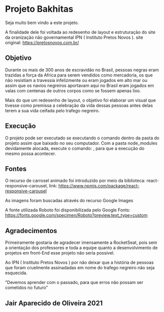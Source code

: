# Projeto Bakhitas
Seja muito bem vindo a este projeto.

A finalidade dele foi voltada ao redesenho de layout e estruturação do site da oranização não governamental IPN ( Instituto Pretos Novos ). site original: https://pretosnovos.com.br/

## Objetivo
Durante os mais de 300 anos de escravidão no Brasil, pessoas negras eram trazidas a força da Africa para serem vendidos como mercadoria, os que não resistiam a travessia infelizmente ou eram jogados em alto mar ou assim que os navios negreiros aportavam aqui no Brasil eram jogados em valas com centenas de outros corpos como se fossem apenas lixo.

Mais do que um redesenho de layout, o objetivo foi elaborar um visual que tivesse como premissa a celebração da vida dessas pessoas antes delas terem a sua vida ceifada pelo trafego negreiro.

## Execução
O projeto pode ser executado se executando o comando dentro da pasta do projeto assim que baixado no seu computador. Com a pasta node_modules devidamente alocada, execute o comando: , para que a execução do mesmo possa acontecer.

## Fontes
O recurso de carrosel animado foi introduzido por meio da biblioteca: react-responsive-carousel, link: https://www.npmjs.com/package/react-responsive-carousel

As imagens foram buscadas através do recurso Google Images

A fonte utilizada Roboto foi disponibilizada pelo Google Fonts: https://fonts.google.com/specimen/Roboto?preview.text_type=custom

## Agradecimentos
Primeiramente gostaria de agradecer imensamente a RocketSeat, pois sem a orientação dos professores e toda a equipe quanto a desenvolvimento de projetos em front-End esse projeto não seria possível.

Ao IPN ( Instituto Pretos Novos ) por não deixar que a história de pessoas que foram cruelmente assinadadas em nome do trafego negreiro não seja esquecida.

"Devemos aprender com o passado, para que erros não possam ser cometidos no futuro"

## Jair Aparecido de Oliveira 2021
